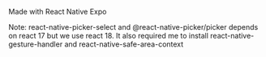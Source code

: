 Made with React Native Expo

Note: react-native-picker-select and @react-native-picker/picker depends on react 17 but we use react 18. It also required me to install react-native-gesture-handler and react-native-safe-area-context
